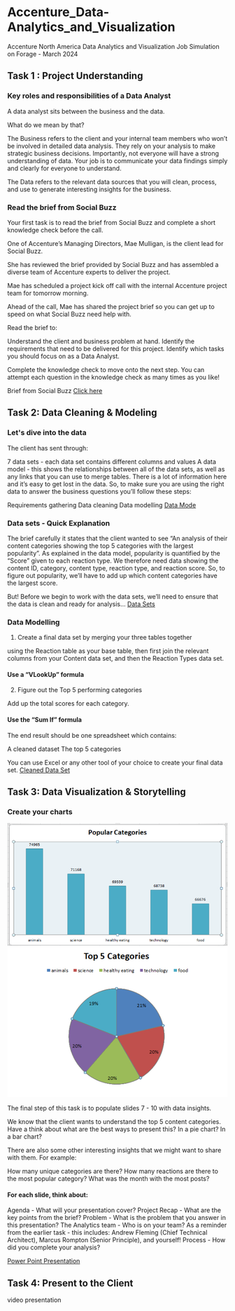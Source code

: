 # Accenture_Data-Analytics_and_Visualization
Accenture North America Data Analytics and Visualization Job Simulation on Forage - March 2024

## Task 1 : Project Understanding
### Key roles and responsibilities of a Data Analyst

A data analyst sits between the business and the data.

What do we mean by that?

The Business refers to the client and your internal team members who won’t be involved in detailed data analysis.
They rely on your analysis to make strategic business decisions.
Importantly, not everyone will have a strong understanding of data. Your job is to communicate your data findings simply and clearly for everyone to understand.
 
The Data refers to the relevant data sources that you will clean, process, and use to generate interesting insights for the business.

### Read the brief from Social Buzz
Your first task is to read the brief from Social Buzz and complete a short knowledge check before the call. 

One of Accenture’s Managing Directors, Mae Mulligan, is the client lead for Social Buzz.

She has reviewed the brief provided by Social Buzz and has assembled a diverse team of Accenture experts to deliver the project.

Mae has scheduled a project kick off call with the internal Accenture project team for tomorrow morning.

Ahead of the call, Mae has shared the project brief so you can get up to speed on what Social Buzz need help with.

Read the brief to:

Understand the client and business problem at hand.
Identify the requirements that need to be delivered for this project.
Identify which tasks you should focus on as a Data Analyst.

Complete the knowledge check to move onto the next step. You can attempt each question in the knowledge check as many times as you like!


Brief from Social Buzz
[Click here](https://github.com/SiriSrinivas6/Accenture_Data-Analytics_and_Visualization/tree/427fd0ddf01db00f39cff9be00dd0d24e3b878d9/Task%201)
 

## Task 2: Data Cleaning & Modeling
### Let's dive into the data

The client has sent through:

7 data sets - each data set contains different columns and values
A data model - this shows the relationships between all of the data sets, as well as any links that you can use to merge tables.
There is a lot of information here and it’s easy to get lost in the data. So, to make sure you are using the right data to answer the business questions you’ll follow these steps:

Requirements gathering
Data cleaning
Data modelling
[Data Mode](https://github.com/SiriSrinivas6/Accenture_Data-Analytics_and_Visualization/blob/222e328cccb9f116d208130a7c86bd22202abf55/Data%20model.pdf)

### Data sets - Quick Explanation

The brief carefully it states that the client wanted to see “An analysis of their content categories showing the top 5 categories with the largest popularity”.
As explained in the data model, popularity is quantified by the “Score” given to each reaction type.
We therefore need data showing the content ID, category, content type, reaction type, and reaction score.
So, to figure out popularity, we’ll have to add up which content categories have the largest score.

But! Before we begin to work with the data sets, we’ll need to ensure that the data is clean and ready for analysis…
[Data Sets](https://github.com/SiriSrinivas6/Accenture_Data-Analytics_and_Visualization/tree/79b334986354cd499c0a8733c518cbe696df3573/Data%20Sets)

### Data Modelling

1. Create a final data set by merging your three tables together

using the Reaction table as your base table, then first join the relevant columns from your Content data set, and then the Reaction Types data set.
#### Use a “VLookUp” formula
 
2. Figure out the Top 5 performing categories

Add up the total scores for each category.
#### Use the “Sum If” formula

The end result should be one spreadsheet which contains:

A cleaned dataset
The top 5 categories

You can use Excel or any other tool of your choice to create your final data set.
[Cleaned Data Set](https://github.com/SiriSrinivas6/Accenture_Data-Analytics_and_Visualization/blob/43b1d1fb559e864ecb272cf69d2cdea7482c2105/Task%202%20Edited.xlsx)

## Task 3: Data Visualization & Storytelling

### Create your charts
![Bargraph](https://github.com/SiriSrinivas6/Accenture_Data-Analytics_and_Visualization/blob/24f0d387b87c96ae5e5b4b3bfd0496da8c332929/Screenshots/1.png)
![Piechart](https://github.com/SiriSrinivas6/Accenture_Data-Analytics_and_Visualization/blob/db0b1ba7a4061a8f715a99df8108c034781979e4/Screenshots/2.png)

The final step of this task is to populate slides 7 - 10 with data insights.

We know that the client wants to understand the top 5 content categories. Have a think about what are the best ways to present this? In a pie chart? In a bar chart?

There are also some other interesting insights that we might want to share with them. For example:

How many unique categories are there?
How many reactions are there to the most popular category?
What was the month with the most posts?


#### For each slide, think about: 

Agenda - What will your presentation cover?
Project Recap - What are the key points from the brief?
Problem - What is the problem that you answer in this presentation?
The Analytics team - Who is on your team?
As a reminder from the earlier task - this includes: Andrew Fleming (Chief Technical Architect), Marcus Rompton (Senior Principle), and yourself!
Process - How did you complete your analysis?

[Power Point Presentation](https://github.com/SiriSrinivas6/Accenture_Data-Analytics_and_Visualization/blob/369207ad79648c199951baf79b3ec6f6b74a3fcd/Task%203%20Power%20Point%20Presentation.pptx)

## Task 4: Present to the Client
video presentation
